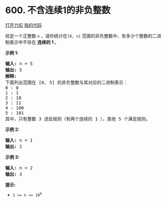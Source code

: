 # 600. 不含连续1的非负整数

[打开力扣](https://leetcode.cn/problems/non-negative-integers-without-consecutive-ones) [我的代码](600.non_negative_integers_without_consecutive_ones.py)

给定一个正整数 <code>n</code> ，请你统计在<code>[0, n]</code> 范围的非负整数中，有多少个整数的二进制表示中不存在 <strong>连续的 1 </strong>。



<strong>示例 1:</strong>

<pre>
<strong>输入:</strong> n = 5
<strong>输出:</strong> 5
<strong>解释:</strong>
下面列出范围在 [0, 5] 的非负整数与其对应的二进制表示：
0 : 0
1 : 1
2 : 10
3 : 11
4 : 100
5 : 101
其中，只有整数 3 违反规则（有两个连续的 1 ），其他 5 个满足规则。</pre>

<strong>示例 2:</strong>

<pre>
<strong>输入:</strong> n = 1
<strong>输出:</strong> 2
</pre>

<strong>示例 3:</strong>

<pre>
<strong>输入:</strong> n = 2
<strong>输出:</strong> 3
</pre>



<strong>提示:</strong>

<ul>
	<li><code>1 <= n <= 10<sup>9</sup></code></li>
</ul>
